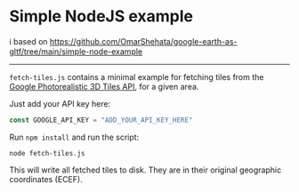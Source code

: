 # Simple NodeJS example

ℹ️ based on https://github.com/OmarShehata/google-earth-as-gltf/tree/main/simple-node-example

---

`fetch-tiles.js` contains a minimal example for fetching tiles from the [Google Photorealistic 3D Tiles API](https://developers.google.com/maps/documentation/tile/3d-tiles), for a given area. 

Just add your API key here:

```javascript
const GOOGLE_API_KEY = "ADD_YOUR_API_KEY_HERE"
```

Run `npm install` and run the script:

```
node fetch-tiles.js
```

This will write all fetched tiles to disk. They are in their original geographic coordinates (ECEF). 